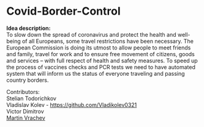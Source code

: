 # Covid-Border-Control
__Idea description:__
<br>
  To slow down the spread of coronavirus and protect the health and well-being of all Europeans, some travel restrictions have been necessary. The European Commission is doing its utmost to allow people to meet friends and family, travel for work and to ensure free movement of citizens, goods and services – with full respect of health and safety measures. To speed up the process of vaccines checks and PCR tests we need to have automated system that will inform us the status of everyone traveling and passing country borders.

Contributors:<br>
Stelian Todorichkov <br>
Vladislav Kolev - https://github.com/Vladikolev0321 <br>
Victor Dimitrov <br>
[Martin Vrachev](https://github.com/mvvrachev)
